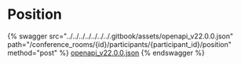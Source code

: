 # Position

{% swagger src="../../../../../../../.gitbook/assets/openapi_v22.0.0.json" path="/conference_rooms/{id}/participants/{participant_id}/position" method="post" %}
[openapi_v22.0.0.json](../../../../../../../.gitbook/assets/openapi_v22.0.0.json)
{% endswagger %}
